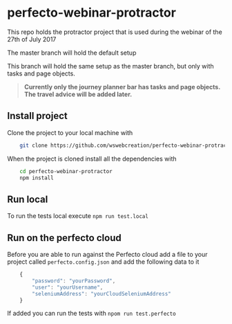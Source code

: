 # perfecto-webinar-protractor
This repo holds the protractor project that is used during the webinar of the 27th of July 2017

The master branch will hold the default setup

This branch will hold the same setup as the master branch, but only with tasks and page objects.

> **Currently only the journey planner bar has tasks and page objects. The travel advice will be added later.**

## Install project
Clone the project to your local machine with 

```bash
    git clone https://github.com/wswebcreation/perfecto-webinar-protractor.git
```

When the project is cloned install all the dependencies with

```bash
    cd perfecto-webinar-protractor
    npm install
```

## Run local
To run the tests local execute `npm run test.local`

## Run on the perfecto cloud
Before you are able to run against the Perfecto cloud add a file to your project called `perfecto.config.json` and add the following data to it

```javascript
    {
        "password": "yourPassword",
        "user": "yourUsername",
        "seleniumAddress": "yourCloudSeleniumAddress"
    }
```

If added you can run the tests with `npom run test.perfecto`
